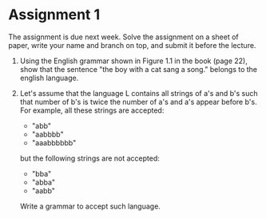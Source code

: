 # Assignment 1

The assignment is due next week.
Solve the assignment on a sheet of paper, write your name and branch on top, and submit it before the lecture.  

1. Using the English grammar shown in Figure 1.1 in the book (page 22), show that the sentence "the boy with a cat sang a song." belongs to the english language.



1. Let's assume that the language L contains all strings of a's and b's such that number of b's is twice the number of a's and a's appear before b's.
For example, all these strings are accepted:
    - "abb"
    - "aabbbb"
    - "aaabbbbbb"

    but the following strings are not accepted:

    - "bba"
    - "abba"
    - "aabb"

    Write a grammar to accept such language.
